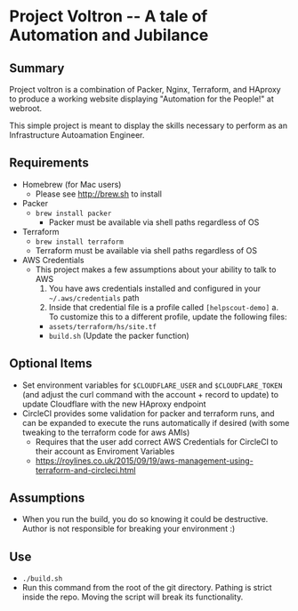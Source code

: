 # Project Voltron -- A tale of Automation and Jubilance

## Summary
Project voltron is a combination of Packer, Nginx, Terraform, and HAproxy to produce a working website displaying "Automation for the People!" at webroot.

This simple project is meant to display the skills necessary to perform as an Infrastructure Autoamation Engineer.

## Requirements
* Homebrew (for Mac users)
  * Please see http://brew.sh to install
* Packer
  * `brew install packer`
    * Packer must be available via shell paths regardless of OS
* Terraform
  * `brew install terraform`
  * Terraform must be available via shell paths regardless of OS
* AWS Credentials
  * This project makes a few assumptions about your ability to talk to AWS
    1. You have aws credentials installed and configured in your `~/.aws/credentials` path
    2. Inside that credential file is a profile called `[helpscout-demo]`
      a. To customize this to a different profile, update the following files:
      * `assets/terraform/hs/site.tf`
      * `build.sh` (Update the packer function)

## Optional Items
* Set environment variables for `$CLOUDFLARE_USER` and `$CLOUDFLARE_TOKEN` (and adjust the curl command with the account + record to update) to update Cloudflare with the new HAproxy endpoint
* CircleCI provides some validation for packer and terraform runs, and can be expanded to execute the runs automatically if desired (with some tweaking to the terraform code for aws AMIs)
  * Requires that the user add correct AWS Credentials for CircleCI to their account as Enviroment Variables
  * https://roylines.co.uk/2015/09/19/aws-management-using-terraform-and-circleci.html

## Assumptions
* When you run the build, you do so knowing it could be destructive. Author is not responsible for breaking your environment :)

## Use
* `./build.sh`
* Run this command from the root of the git directory.  Pathing is strict inside the repo. Moving the script will break its functionality.
